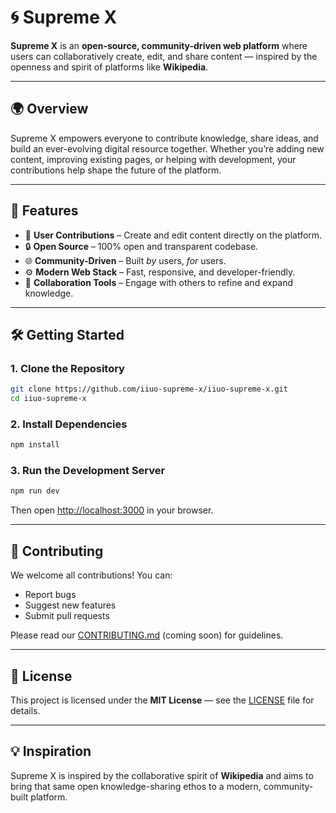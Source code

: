 # 🌀 Supreme X

**Supreme X** is an **open-source, community-driven web platform** where users can collaboratively create, edit, and share content — inspired by the openness and spirit of platforms like **Wikipedia**.

---

## 🌍 Overview

Supreme X empowers everyone to contribute knowledge, share ideas, and build an ever-evolving digital resource together.
Whether you’re adding new content, improving existing pages, or helping with development, your contributions help shape the future of the platform.

---

## 🚀 Features

* 📝 **User Contributions** – Create and edit content directly on the platform.
* 🔒 **Open Source** – 100% open and transparent codebase.
* 🌐 **Community-Driven** – Built *by* users, *for* users.
* ⚙️ **Modern Web Stack** – Fast, responsive, and developer-friendly.
* 💬 **Collaboration Tools** – Engage with others to refine and expand knowledge.

---

## 🛠️ Getting Started

### 1. Clone the Repository

```bash
git clone https://github.com/iiuo-supreme-x/iiuo-supreme-x.git
cd iiuo-supreme-x
```

### 2. Install Dependencies

```bash
npm install
```

### 3. Run the Development Server

```bash
npm run dev
```

Then open [http://localhost:3000](http://localhost:3000) in your browser.

---

## 🧩 Contributing

We welcome all contributions!
You can:

* Report bugs
* Suggest new features
* Submit pull requests

Please read our [CONTRIBUTING.md](CONTRIBUTING.md) (coming soon) for guidelines.

---

## 📜 License

This project is licensed under the **MIT License** — see the [LICENSE](LICENSE) file for details.

---

## 💡 Inspiration

Supreme X is inspired by the collaborative spirit of **Wikipedia** and aims to bring that same open knowledge-sharing ethos to a modern, community-built platform.
